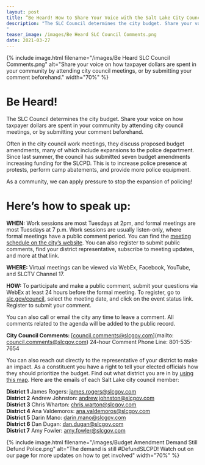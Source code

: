 ```yaml
---
layout: post
title: “Be Heard! How to Share Your Voice with the Salt Lake City Council”
description: "The SLC Council determines the city budget. Share your voice on how taxpayer dollars are spent in your community by attending city council meetings, or by submitting your comment beforehand. As a community, we can apply pressure to stop the expansion of policing!
"
teaser_image: /images/Be Heard SLC Council Comments.png
date: 2021-03-27
---
```


{% include image.html
  filename="/images/Be Heard SLC Council Comments.png"
  alt="Share your voice on how taxpayer dollars are spent in your community by attending city council meetings, or by submitting your comment beforehand."
  width="70%"
%}

# Be Heard!
The SLC Council determines the city budget. Share your voice on how taxpayer dollars are spent in your community by attending city council meetings, or by submitting your comment beforehand. 

Often in the city council work meetings, they discuss proposed budget amendments, many of which include expansions to the police department. Since last summer, the council has submitted seven budget amendments increasing funding for the SLCPD. This is to increase police presence at protests, perform camp abatements, and provide more police equipment. 

As a community, we can apply pressure to stop the expansion of policing!  

# Here’s how to speak up: 
<b>WHEN:</b> Work sessions are most Tuesdays at 2pm, and formal meetings are most Tuesdays at 7 p.m. Work sessions are usually listen-only, where formal meetings have a public comment period. 
You can find the [meeting schedule on the city’s website](http://www.slc.gov/council/virtual-meetings/). You can also register to submit public comments, find your district representative, subscribe to meeting updates, and more at that link.
 
<b>WHERE:</b> Virtual meetings can be viewed via WebEx, Facebook, YouTube, and SLCTV Channel 17.
 
<b>HOW:</b> To participate and make a public comment, submit your questions via WebEx at least 24 hours before the formal meeting. To register, go to [slc.gov/council](https://www.slc.gov/council/), select the meeting date, and click on the event status link. Register to submit your comment. 

You can also call or email the city any time to leave a comment. All comments related to the agenda will be added to the public record. 

<b>City Council Comments: </b>
[council.comments@slcgov.com](mailto: council.comments@slcgov.com)
24-hour Comment Phone Line: 801-535-7654

You can also reach out directly to the representative of your district to make an impact. As a constituent you have a right to tell your elected officials how they should prioritize the budget. Find out what district you are in by [using this map](https://maps.slcgov.com/mws/citizenrepresentation.htm). Here are the emails of each Salt Lake city council member: 

<b>District 1</B> James Rogers: james.rogers@slcgov.com<br>
<b>District 2</B> Andrew Johnston: andrew.johnston@slcgov.com<br>
<b>District 3</B> Chris Wharton: chris.warton@slcgov.com<br>
<b>District 4</B> Ana Valdemoros: ana.valdemoros@slcgov.com<br>
<b>District 5</B> Darin Mano: darin.mano@slcgov.com<br>
<b>District 6</B> Dan Dugan: dan.dugan@slcgov.com<br>
<b>District 7</B> Amy Fowler: amy.fowler@slcgov.com

{% include image.html
  filename="/images/Budget Amendment Demand Still Defund Police.png"
  alt="The demand is still #DefundSLCPD! Watch out on our page for more updates on how to get involved"
  width="70%"
%}

